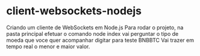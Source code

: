 # client-websockets-nodejs
Criando um cliente de WebSockets em Node.js
Para rodar o projeto, na pasta principal efetuar o comando node index
vai perguntar o tipo de moeda que voce quer acompanhar digitar para teste BNBBTC
Vai trazer em tempo real o menor e maior valor.
